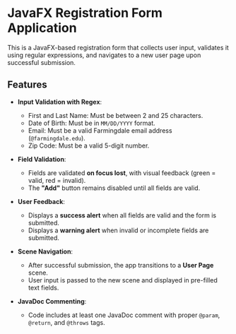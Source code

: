 # JavaFX Registration Form Application

This is a JavaFX-based registration form that collects user input, validates it using regular expressions, and navigates to a new user page upon successful submission.

##  Features

- **Input Validation with Regex**:
  -  First and Last Name: Must be between 2 and 25 characters.
  -  Date of Birth: Must be in `MM/DD/YYYY` format.
  -  Email: Must be a valid Farmingdale email address (`@farmingdale.edu`).
  -  Zip Code: Must be a valid 5-digit number.

- **Field Validation**:
  - Fields are validated **on focus lost**, with visual feedback (green = valid, red = invalid).
  - The **"Add"** button remains disabled until all fields are valid.

- **User Feedback**:
  - Displays a **success alert** when all fields are valid and the form is submitted.
  - Displays a **warning alert** when invalid or incomplete fields are submitted.

- **Scene Navigation**:
  - After successful submission, the app transitions to a **User Page** scene.
  - User input is passed to the new scene and displayed in pre-filled text fields.

- **JavaDoc Commenting**:
  - Code includes at least one JavaDoc comment with proper `@param`, `@return`, and `@throws` tags.



